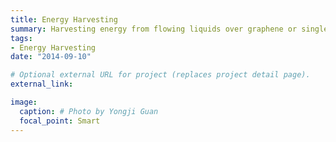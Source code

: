 ```yaml
---
title: Energy Harvesting
summary: Harvesting energy from flowing liquids over graphene or single-walled carbon nanotubes (SWCNTs)
tags:
- Energy Harvesting
date: "2014-09-10"

# Optional external URL for project (replaces project detail page).
external_link: 

image:
  caption: # Photo by Yongji Guan
  focal_point: Smart
---
```

